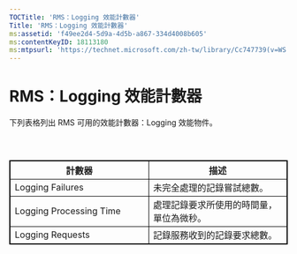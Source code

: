 ```yaml
---
TOCTitle: 'RMS：Logging 效能計數器'
Title: 'RMS：Logging 效能計數器'
ms:assetid: 'f49ee2d4-5d9a-4d5b-a867-334d4008b605'
ms:contentKeyID: 18113180
ms:mtpsurl: 'https://technet.microsoft.com/zh-tw/library/Cc747739(v=WS.10)'
---
```


RMS：Logging 效能計數器
=======================

下列表格列出 RMS 可用的效能計數器：Logging 效能物件。

###  

 
<table style="border:1px solid black;">
<colgroup>
<col width="50%" />
<col width="50%" />
</colgroup>
<thead>
<tr class="header">
<th style="border:1px solid black;" >計數器</th>
<th style="border:1px solid black;" >描述</th>
</tr>
</thead>
<tbody>
<tr class="odd">
<td style="border:1px solid black;">Logging Failures</td>
<td style="border:1px solid black;">未完全處理的記錄嘗試總數。</td>
</tr>
<tr class="even">
<td style="border:1px solid black;">Logging Processing Time</td>
<td style="border:1px solid black;">處理記錄要求所使用的時間量，單位為微秒。</td>
</tr>
<tr class="odd">
<td style="border:1px solid black;">Logging Requests</td>
<td style="border:1px solid black;">記錄服務收到的記錄要求總數。</td>
</tr>
</tbody>
</table>
